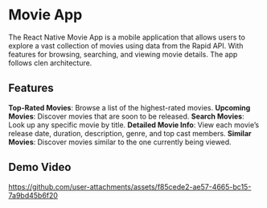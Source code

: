 # Movie App

The React Native Movie App is a mobile application that allows users to explore a vast collection of movies using data from the Rapid API. 
With features for browsing, searching, and viewing movie details. The app follows clen architecture.

## Features

**Top-Rated Movies**: Browse a list of the highest-rated movies.
**Upcoming Movies**: Discover movies that are soon to be released.
**Search Movies**: Look up any specific movie by title.
**Detailed Movie Info**: View each movie’s release date, duration, description, genre, and top cast members.
**Similar Movies**: Discover movies similar to the one currently being viewed.

## Demo Video

https://github.com/user-attachments/assets/f85cede2-ae57-4665-bc15-7a9bd45b6f20

